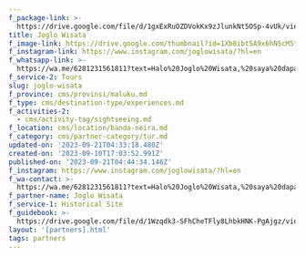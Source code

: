 ```yaml
---
f_package-link: >-
  https://drive.google.com/file/d/1gxExRuOZDVokKx9zJlunkNt5OSp-4vUk/view?usp=drive_link
title: Joglo Wisata
f_image-link: https://drive.google.com/thumbnail?id=1Xb8ibt5A9x6hN5cM5tRDIjXnLc9DaFmW
f_instagram-link: https://www.instagram.com/joglowisata/?hl=en
f_whatsapp-link: >-
  https://wa.me/6281231561811?text=Halo%20Joglo%20Wisata,%20saya%20dapat%20info%20dari%20@loocale.id%20dan%20punya%20pertanyaan
f_service-2: Tours
slug: joglo-wisata
f_province: cms/provinsi/maluku.md
f_type: cms/destination-type/experiences.md
f_activities-2:
  - cms/activity-tag/sightseeing.md
f_location: cms/location/banda-neira.md
f_category: cms/partner-category/tur.md
updated-on: '2023-09-21T04:33:18.480Z'
created-on: '2023-09-10T17:03:52.991Z'
published-on: '2023-09-21T04:44:34.146Z'
f_instagram: https://www.instagram.com/joglowisata/?hl=en
f_wa-contact: >-
  https://wa.me/6281231561811?text=Halo%20Joglo%20Wisata,%20saya%20dapat%20info%20dari%20@loocale.id%20dan%20punya%20pertanyaan
f_partner-name: Joglo Wisata
f_service-1: Historical Site
f_guidebook: >-
  https://drive.google.com/file/d/1Wzqdk3-SFhCheTFly8LhbkHNK-PgAjgz/view?usp=drive_link
layout: '[partners].html'
tags: partners
---
```



